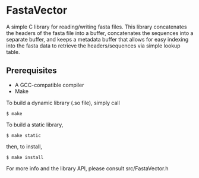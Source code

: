 # FastaVector

A simple C library for reading/writing fasta files. This library concatenates
the headers of the fasta file into a buffer, concatenates the sequences into a
separate buffer, and keeps a metadata buffer that allows for easy indexing into
the fasta data to retrieve the headers/sequences via simple lookup table.

## Prerequisites

* A GCC-compatible compiler
* Make

To build a dynamic library (.so file), simply call

```shell
$ make
```

To build a static library,
```shell
$ make static
```

then, to install,
```shell
$ make install
```

For more info and the library API, please consult src/FastaVector.h

